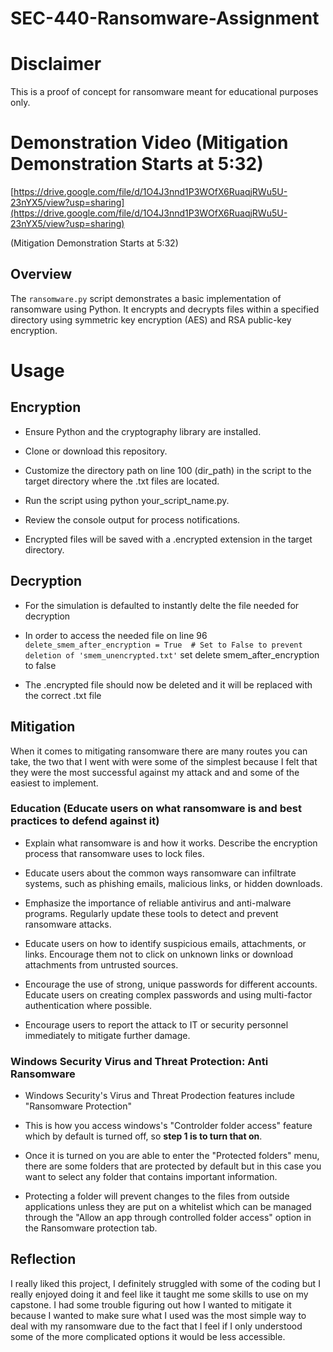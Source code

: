 # SEC-440-Ransomware-Assignment

# Disclaimer

This is a proof of concept for ransomware meant for educational purposes only.

# Demonstration Video (Mitigation Demonstration Starts at 5:32)

[https://drive.google.com/file/d/1O4J3nnd1P3WOfX6RuaqjRWu5U-23nYX5/view?usp=sharing](https://drive.google.com/file/d/1O4J3nnd1P3WOfX6RuaqjRWu5U-23nYX5/view?usp=sharing)

(Mitigation Demonstration Starts at 5:32)

## Overview

The `ransomware.py` script demonstrates a basic implementation of ransomware using Python. It encrypts and decrypts files within a specified directory using symmetric key encryption (AES) and RSA public-key encryption.

# Usage

## Encryption

- Ensure Python and the cryptography library are installed.

- Clone or download this repository.

- Customize the directory path on line 100 (dir_path) in the script to the target directory where the .txt files are located.

- Run the script using python your_script_name.py.

- Review the console output for process notifications.

- Encrypted files will be saved with a .encrypted extension in the target directory.

## Decryption

- For the simulation is defaulted to instantly delte the file needed for decryption

- In order to access the needed file on line 96 `delete_smem_after_encryption = True  # Set to False to prevent deletion of 'smem_unencrypted.txt'` set delete smem_after_encryption to false

- The .encrypted file should now be deleted and it will be replaced with the correct .txt file

## Mitigation

When it comes to mitigating ransomware there are many routes you can take, the two that I went with were some of the simplest because I felt that they were the most successful against my attack and and some of the easiest to implement.

### Education (Educate users on what ransomware is and best practices to defend against it)

- Explain what ransomware is and how it works. Describe the encryption process that ransomware uses to lock files.

- Educate users about the common ways ransomware can infiltrate systems, such as phishing emails, malicious links, or hidden downloads.

- Emphasize the importance of reliable antivirus and anti-malware programs. Regularly update these tools to detect and prevent ransomware attacks.

- Educate users on how to identify suspicious emails, attachments, or links. Encourage them not to click on unknown links or download attachments from untrusted sources.

- Encourage the use of strong, unique passwords for different accounts. Educate users on creating complex passwords and using multi-factor authentication where possible.

- Encourage users to report the attack to IT or security personnel immediately to mitigate further damage.

### Windows Security Virus and Threat Protection: Anti Ransomware

- Windows Security's Virus and Threat Prodection features include "Ransomware Protection"

- This is how you access windows's "Controlder folder access" feature which by default is turned off, so **step 1 is to turn that on**.

- Once it is turned on you are able to enter the "Protected folders" menu, there are some folders that are protected by default but in this case you want to select any folder that contains important information.

- Protecting a folder will prevent changes to the files from outside applications unless they are put on a whitelist which can be managed through the "Allow an app through controlled folder access" option in the Ransomware protection tab.

## Reflection

I really liked this project, I definitely struggled with some of the coding but I really enjoyed doing it and feel like it taught me some skills to use on my capstone. I had some trouble figuring out how I wanted to mitigate it because I wanted to make sure what I used was the most simple way to deal with my ransomware due to the fact that I feel if I only understood some of the more complicated options it would be less accessible.

